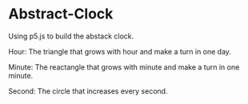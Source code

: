 # Abstract-Clock

Using p5.js to build the abstack clock.

Hour: The triangle that grows with hour and make a turn in one day.

Minute: The reactangle that grows with minute and make a turn in one minute.

Second: The circle that increases every second.
